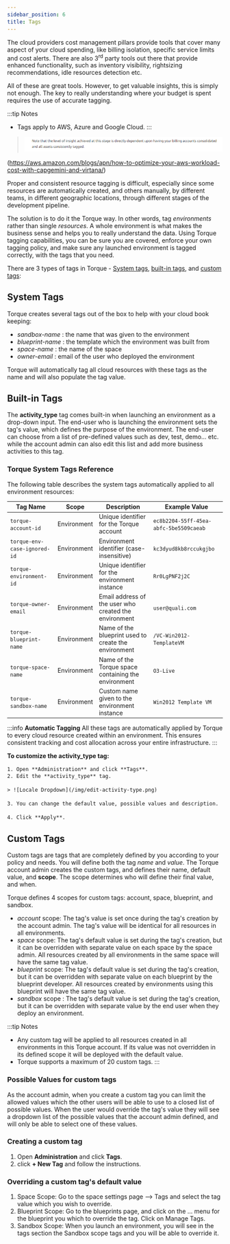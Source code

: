 ```yaml
---
sidebar_position: 6
title: Tags
---
```


The cloud providers cost management pillars provide tools that cover many aspect of your cloud spending, like billing isolation, specific service limits and cost alerts. There are also 3<sup>rd</sup> party tools out there that provide enhanced functionality, such as inventory visibility, rightsizing recommendations, idle resources detection etc. 

All of these are great tools. However, to get valuable insights, this is simply not enough. The key to really understanding where your budget is spent requires the use of accurate tagging.

:::tip Notes

- Tags apply to AWS, Azure and Google Cloud.
:::

> ![Locale Dropdown](/img/tags-quote.png)

(https://aws.amazon.com/blogs/apn/how-to-optimize-your-aws-workload-cost-with-capgemini-and-virtana/)

Proper and consistent resource tagging is difficult, especially since some resources are automatically created, and others manually, by different teams, in different geographic locations, through different stages of the development pipeline. 

The solution is to do it the Torque way. In other words, tag *environments* rather than single *resources*. A whole environment is what makes the business sense and helps you to really understand the data. Using Torque tagging capabilities, you can be sure you are covered, enforce your own tagging policy, and make sure any launched environment is tagged correctly, with the tags that you need.

There are 3 types of tags in Torque - [System tags](#system-tags), [built-in tags](#built-in-tags), and [custom tags](#custom-tags):

## System Tags
  
  Torque creates several tags out of the box to help with your cloud book keeping:
  - *sandbox-name* : the name that was given to the environment
  - *blueprint-name* : the template which the environment was built from
  - *space-name* : the name of the space 
  - *owner-email* : email of the user who deployed the environment 

  Torque will automatically tag all cloud resources with these tags as the name and will also populate the tag value.

## Built-in Tags
  
  The __activity_type__ tag comes built-in when launching an environment as a drop-down input. The end-user who is launching the environment sets the tag's value, which defines the purpose of the environment. The end-user can choose from a list of pre-defined values such as dev, test, demo... etc. while the account admin can also edit this list and add more business activities to this tag.

### Torque System Tags Reference

The following table describes the system tags automatically applied to all environment resources:

| Tag Name | Scope | Description | Example Value |
|----------|-------|-------------|---------------|
| `torque-account-id` | Environment | Unique identifier for the Torque account | `ec8b2204-55ff-45ea-abfc-5be5509caeab` |
| `torque-env-case-ignored-id` | Environment | Environment identifier (case-insensitive) | `kc3dyud8kb8rccukgjbo` |
| `torque-environment-id` | Environment | Unique identifier for the environment instance | `Rr0LgPNF2j2C` |
| `torque-owner-email` | Environment | Email address of the user who created the environment | `user@quali.com` |
| `torque-blueprint-name` | Environment | Name of the blueprint used to create the environment | `/VC-Win2012-TemplateVM` |
| `torque-space-name` | Environment | Name of the Torque space containing the environment | `O3-Live` |
| `torque-sandbox-name` | Environment | Custom name given to the environment instance | `Win2012 Template VM` |

:::info
**Automatic Tagging**
All these tags are automatically applied by Torque to every cloud resource created within an environment. This ensures consistent tracking and cost allocation across your entire infrastructure.
:::

  **To customize the activity_type tag:**

    1. Open **Administration** and click **Tags**.
    2. Edit the **activity_type** tag.

    > ![Locale Dropdown](/img/edit-activity-type.png)

    3. You can change the default value, possible values and description.

    4. Click **Apply**.


## Custom Tags

Custom tags are tags that are completely defined by you according to your policy and needs. You will define both the tag *name* and *value*. The Torque account admin creates the custom tags, and defines their name, default value, and **scope**. The scope determines who will define their final value, and when. 

Torque defines 4 scopes for custom tags: account, space, blueprint, and sandbox. 

- *account* scope: The tag's value is set once during the tag's creation by the account admin. The tag's value will be identical for all resources in all environments. 
- *space* scope: The tag's default value is set during the tag's creation, but it can be overridden with separate value on each space by the space admin. All resources created by all environments in the same space will have the same tag value.
- *blueprint* scope: The tag's default value is set during the tag's creation, but it can be overridden with separate value on each blueprint by the blueprint developer. All resources created by environments using this blueprint will have the same tag value.
- *sandbox* scope : The tag's default value is set during the tag's creation, but it can be overridden with separate value by the end user when they deploy an environment.

:::tip Notes

- Any custom tag will be applied to all resources created in all environments in this Torque account. If its value was not overridden in its defined scope it will be deployed with the default value.
- Torque supports a maximum of 20 custom tags.
:::

### Possible Values for custom tags

As the account admin, when you create a custom tag you can limit the allowed values which the other users will be able to use to a closed list of possible values. When the user would override the tag's value they will see a dropdown list of the possible values that the account admin defined, and will only be able to select one of these values.

### Creating a custom tag

1. Open **Administration** and click **Tags**.
2. click **+ New Tag** and follow the instructions.

### Overriding a custom tag's default value

1. Space Scope: Go to the space settings page --> Tags and select the tag value which you wish to override.
2. Blueprint Scope: Go to the blueprints page, and click on the ... menu for the blueprint you which to override the tag. Click on Manage Tags.
3. Sandbox Scope: When you launch an environment, you will see in the tags section the Sandbox scope tags and you will be able to override it.